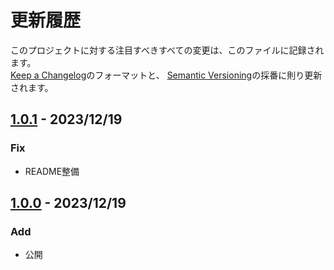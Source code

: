# 更新履歴

このプロジェクトに対する注目すべきすべての変更は、このファイルに記録されます。  
[Keep a Changelog](https://keepachangelog.com/en/1.0.0/)のフォーマットと、
[Semantic Versioning](https://semver.org/spec/v2.0.0.html)の採番に則り更新されます。  

## [1.0.1] - 2023/12/19

### Fix

- README整備

## [1.0.0] - 2023/12/19

### Add

- 公開

[1.0.1]: https://github.com/mimyquality/PenOptimizationUtility/releases/tag/1.0.1
[1.0.0]: https://github.com/mimyquality/PenOptimizationUtility/releases/tag/1.0.0

